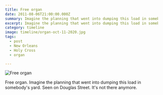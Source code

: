 ```yaml
---
title: Free organ
date: 2011-08-06T21:00:00.000Z
summary: Imagine the planning that went into dumping this load in somebody's yard.
excerpt: Imagine the planning that went into dumping this load in somebody's yard.
category: timeline
image: timeline/organ-oct-11-2020.jpg
tags:
  - post 
  - New Orleans
  - Holy Cross
  - organ

---
```


![Free organ](/static/img/timeline/organ-oct-11-2020.jpg "Free organ")

Free organ. Imagine the planning that went into dumping this load in somebody's yard. Seen on Douglas Street. It's not there anymore.